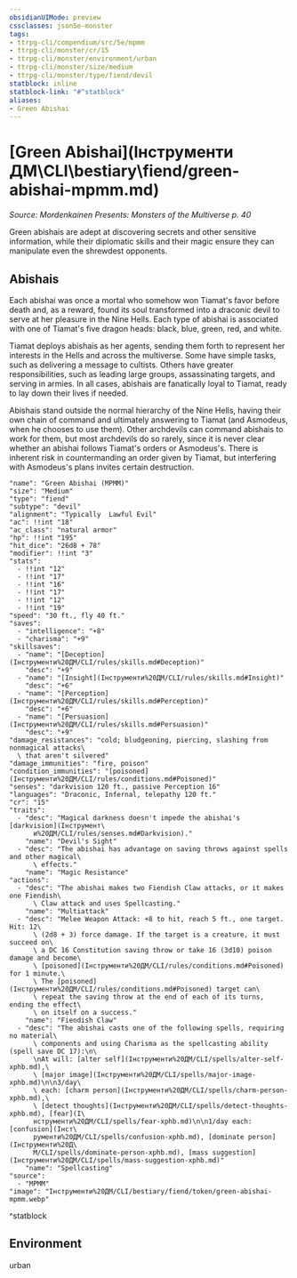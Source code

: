 ```yaml
---
obsidianUIMode: preview
cssclasses: json5e-monster
tags:
- ttrpg-cli/compendium/src/5e/mpmm
- ttrpg-cli/monster/cr/15
- ttrpg-cli/monster/environment/urban
- ttrpg-cli/monster/size/medium
- ttrpg-cli/monster/type/fiend/devil
statblock: inline
statblock-link: "#^statblock"
aliases:
- Green Abishai
---
```

# [Green Abishai](Інструменти ДМ\CLI\bestiary\fiend/green-abishai-mpmm.md)
*Source: Mordenkainen Presents: Monsters of the Multiverse p. 40*  

Green abishais are adept at discovering secrets and other sensitive information, while their diplomatic skills and their magic ensure they can manipulate even the shrewdest opponents.

## Abishais

Each abishai was once a mortal who somehow won Tiamat's favor before death and, as a reward, found its soul transformed into a draconic devil to serve at her pleasure in the Nine Hells. Each type of abishai is associated with one of Tiamat's five dragon heads: black, blue, green, red, and white.

Tiamat deploys abishais as her agents, sending them forth to represent her interests in the Hells and across the multiverse. Some have simple tasks, such as delivering a message to cultists. Others have greater responsibilities, such as leading large groups, assassinating targets, and serving in armies. In all cases, abishais are fanatically loyal to Tiamat, ready to lay down their lives if needed.

Abishais stand outside the normal hierarchy of the Nine Hells, having their own chain of command and ultimately answering to Tiamat (and Asmodeus, when he chooses to use them). Other archdevils can command abishais to work for them, but most archdevils do so rarely, since it is never clear whether an abishai follows Tiamat's orders or Asmodeus's. There is inherent risk in countermanding an order given by Tiamat, but interfering with Asmodeus's plans invites certain destruction.

```statblock
"name": "Green Abishai (MPMM)"
"size": "Medium"
"type": "fiend"
"subtype": "devil"
"alignment": "Typically  Lawful Evil"
"ac": !!int "18"
"ac_class": "natural armor"
"hp": !!int "195"
"hit_dice": "26d8 + 78"
"modifier": !!int "3"
"stats":
  - !!int "12"
  - !!int "17"
  - !!int "16"
  - !!int "17"
  - !!int "12"
  - !!int "19"
"speed": "30 ft., fly 40 ft."
"saves":
  - "intelligence": "+8"
  - "charisma": "+9"
"skillsaves":
  - "name": "[Deception](Інструменти%20ДМ/CLI/rules/skills.md#Deception)"
    "desc": "+9"
  - "name": "[Insight](Інструменти%20ДМ/CLI/rules/skills.md#Insight)"
    "desc": "+6"
  - "name": "[Perception](Інструменти%20ДМ/CLI/rules/skills.md#Perception)"
    "desc": "+6"
  - "name": "[Persuasion](Інструменти%20ДМ/CLI/rules/skills.md#Persuasion)"
    "desc": "+9"
"damage_resistances": "cold; bludgeoning, piercing, slashing from nonmagical attacks\
  \ that aren't silvered"
"damage_immunities": "fire, poison"
"condition_immunities": "[poisoned](Інструменти%20ДМ/CLI/rules/conditions.md#Poisoned)"
"senses": "darkvision 120 ft., passive Perception 16"
"languages": "Draconic, Infernal, telepathy 120 ft."
"cr": "15"
"traits":
  - "desc": "Magical darkness doesn't impede the abishai's [darkvision](Інструмент\
      и%20ДМ/CLI/rules/senses.md#Darkvision)."
    "name": "Devil's Sight"
  - "desc": "The abishai has advantage on saving throws against spells and other magical\
      \ effects."
    "name": "Magic Resistance"
"actions":
  - "desc": "The abishai makes two Fiendish Claw attacks, or it makes one Fiendish\
      \ Claw attack and uses Spellcasting."
    "name": "Multiattack"
  - "desc": "Melee Weapon Attack: +8 to hit, reach 5 ft., one target. Hit: 12\
      \ (2d8 + 3) force damage. If the target is a creature, it must succeed on\
      \ a DC 16 Constitution saving throw or take 16 (3d10) poison damage and become\
      \ [poisoned](Інструменти%20ДМ/CLI/rules/conditions.md#Poisoned) for 1 minute.\
      \ The [poisoned](Інструменти%20ДМ/CLI/rules/conditions.md#Poisoned) target can\
      \ repeat the saving throw at the end of each of its turns, ending the effect\
      \ on itself on a success."
    "name": "Fiendish Claw"
  - "desc": "The abishai casts one of the following spells, requiring no material\
      \ components and using Charisma as the spellcasting ability (spell save DC 17):\n\
      \nAt will: [alter self](Інструменти%20ДМ/CLI/spells/alter-self-xphb.md),\
      \ [major image](Інструменти%20ДМ/CLI/spells/major-image-xphb.md)\n\n3/day\
      \ each: [charm person](Інструменти%20ДМ/CLI/spells/charm-person-xphb.md),\
      \ [detect thoughts](Інструменти%20ДМ/CLI/spells/detect-thoughts-xphb.md), [fear](І\
      нструменти%20ДМ/CLI/spells/fear-xphb.md)\n\n1/day each: [confusion](Інст\
      рументи%20ДМ/CLI/spells/confusion-xphb.md), [dominate person](Інструменти%20Д\
      М/CLI/spells/dominate-person-xphb.md), [mass suggestion](Інструменти%20ДМ/CLI/spells/mass-suggestion-xphb.md)"
    "name": "Spellcasting"
"source":
  - "MPMM"
"image": "Інструменти%20ДМ/CLI/bestiary/fiend/token/green-abishai-mpmm.webp"
```
^statblock

## Environment

urban